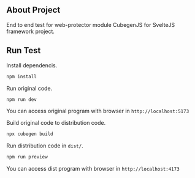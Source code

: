 ## About Project

End to end test for web-protector module CubegenJS for SvelteJS framework project.

## Run Test

Install dependencis.
```sh
npm install
```

Run original code.
```sh
npm run dev
```
You can access original program with browser in `http://localhost:5173`

Build original code to distribution code.
```sh
npx cubegen build
```

Run distribution code in `dist/`.
```sh
npm run preview
```

You can access dist program with browser in `http://localhost:4173`
